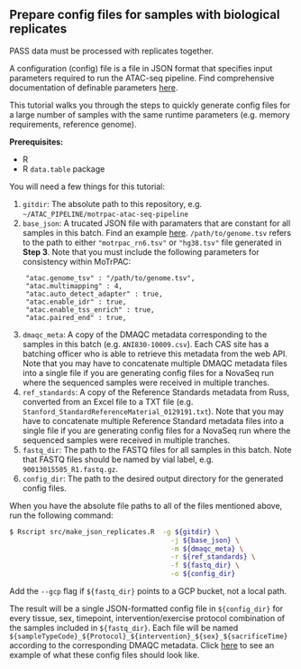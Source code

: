 ## Prepare config files for samples with biological replicates

PASS data must be processed with replicates together.

A configuration (config) file is a file in JSON format that specifies input parameters required to run the ATAC-seq pipeline. Find comprehensive documentation of definable parameters [here](https://github.com/ENCODE-DCC/atac-seq-pipeline/blob/master/docs/input.md).  

This tutorial walks you through the steps to quickly generate config files for a large number of samples with the same runtime parameters (e.g. memory requirements, reference genome).  

**Prerequisites:**
* R 
* R `data.table` package  

You will need a few things for this tutorial:  
1. `gitdir`: The absolute path to this repository, e.g. `~/ATAC_PIPELINE/motrpac-atac-seq-pipeline` 
2. `base_json`: A trucated JSON file with paramaters that are constant for all samples in this batch. Find an example [here](../examples/base.json). `/path/to/genome.tsv` refers to the path to either `"motrpac_rn6.tsv"` or `"hg38.tsv"` file generated in **Step 3**. Note that you must include the following parameters for consistency within MoTrPAC:
```
    "atac.genome_tsv" : "/path/to/genome.tsv",
    "atac.multimapping" : 4,
    "atac.auto_detect_adapter" : true,
    "atac.enable_idr" : true,
    "atac.enable_tss_enrich" : true,
    "atac.paired_end" : true,
```
3. `dmaqc_meta`: A copy of the DMAQC metadata corresponding to the samples in this batch (e.g. `ANI830-10009.csv`). Each CAS site has a batching officer who is able to retrieve this metadata from the web API. Note that you may have to concatenate multiple DMAQC metadata files into a single file if you are generating config files for a NovaSeq run where the sequenced samples were received in multiple tranches.  
4. `ref_standards`: A copy of the Reference Standards metadata from Russ, converted from an Excel file to a TXT file (e.g. `Stanford_StandardReferenceMaterial_0129191.txt`). Note that you may have to concatenate multiple Reference Standard metadata files into a single file if you are generating config files for a NovaSeq run where the sequenced samples were received in multiple tranches.  
5. `fastq_dir`: The path to the FASTQ files for all samples in this batch. Note that FASTQ files should be named by vial label, e.g. `90013015505_R1.fastq.gz`.  
6. `config_dir`: The path to the desired output directory for the generated config files.  

When you have the absolute file paths to all of the files mentioned above, run the following command:
```bash
$ Rscript src/make_json_replicates.R  -g ${gitdir} \
                                        -j ${base_json} \
                                        -m ${dmaqc_meta} \
                                        -r ${ref_standards} \
                                        -f ${fastq_dir} \
                                        -o ${config_dir} 
```
Add the `--gcp` flag if `${fastq_dir}` points to a GCP bucket, not a local path. 

The result will be a single JSON-formatted config file in `${config_dir}` for every tissue, sex, timepoint, intervention/exercise protocol combination of the samples included in `${fastq_dir}`. Each file will be named `${sampleTypeCode}_${Protocol}_${intervention}_${sex}_${sacrificeTime}` according to the corresponding DMAQC metadata. Click [here](../examples/rat_with_replicates_example.json) to see an example of what these config files should look like.  
